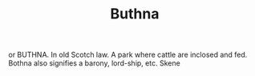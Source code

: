 ---
title: Buthna
letter: B
permalink: "/definitions/bld-buthna.html"
body: or BUTHNA. In old Scotch law. A park where cattle are inclosed and fed. Bothna
  also signifies a barony, lord-ship, etc. Skene
published_at: '2018-07-07'
source: Black's Law Dictionary 2nd Ed (1910)
layout: post
---